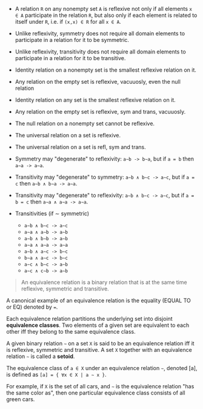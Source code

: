 

* A relation `R` on any nonempty set `A` is reflexive not only if all elements `x ∈ A` participate in the relation `R`, but also only if each element is related to itself under `R`, i.e. if `(x,x) ∈ R` for all `x ∈ A`.

* Unlike reflexivity, symmetry does not require all domain elements to participate in a relation for it to be symmetric.

* Unlike reflexivity, transitivity does not require all domain elements to participate in a relation for it to be transitive.

* Identity relation on a nonempty set is the smallest reflexive relation on it.
* Any relation on the empty set is reflexive, vacuuosly, even the null relation
* Identity relation on any set is the smallest reflexive relation on it.
* Any relation on the empty set is reflexive, sym and trans, vacuuosly.
* The null relation on a nonempty set cannot be reflexive.
* The universal relation on a set is reflexive.
* The universal relation on a set is refl, sym and trans.

* Symmetry may "degenerate" to reflexivity: 
  `a∼b -> b∼a`, but if `a = b` then `a∼a -> a∼a`.
* Transitivity may "degenerate" to symmetry: 
  `a∼b ∧ b∼c -> a∼c`, but if `a = c` then `a∼b ∧ b∼a -> a∼a`.
* Transitivity may "degenerate" to reflexivity: 
  `a∼b ∧ b∼c -> a∼c`, but if `a = b = c` then `a∼a ∧ a∼a -> a∼a`.

* Transitivities (if ∼ symmetric)
  - `a∼b ∧ b∼c -> a∼c`
  - `a∼a ∧ a∼b -> a∼b`
  - `a∼b ∧ b∼b -> a∼b`
  - `a∼a ∧ a∼a -> a∼a`
  - `a∼b ∧ a∼c -> b∼c`
  - `b∼a ∧ a∼c -> b∼c`
  - `a∼c ∧ b∼c -> a∼b`
  - `a∼c ∧ c∼b -> a∼b`


>An equivalence relation is a binary relation that is at the same time reflexive, symmetric and transitive.



A canonical example of an equivalence relation is the equality (EQUAL TO or EQ) denoted by `=`.

Each equivalence relation partitions the underlying set into disjoint **equivalence classes**. Two elements of a given set are equivalent to each other iff they belong to the same equivalence class.

A given binary relation `∼` on a set `X` is said to be an equivalence relation iff it is reflexive, symmetric and transitive. A set `X` together with an equivalence relation `∼` is called a **setoid**.

The equivalence class of `a ∈ X` under an equivalence relation `∼`, denoted [a], is defined as `[a] = { ∀x ∈ X | a ∼ x }`.

For example, if `X` is the set of all cars, and `∼` is the equivalence relation "has the same color as", then one particular equivalence class consists of all green cars.
